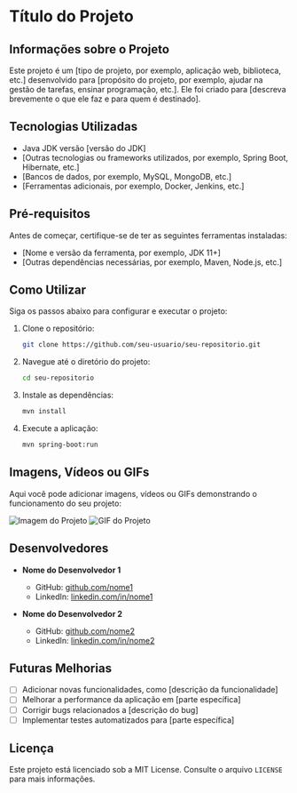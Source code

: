 # Título do Projeto

## Informações sobre o Projeto

Este projeto é um [tipo de projeto, por exemplo, aplicação web, biblioteca, etc.] desenvolvido para [propósito do projeto, por exemplo, ajudar na gestão de tarefas, ensinar programação, etc.]. Ele foi criado para [descreva brevemente o que ele faz e para quem é destinado].

## Tecnologias Utilizadas

- Java JDK versão [versão do JDK]
- [Outras tecnologias ou frameworks utilizados, por exemplo, Spring Boot, Hibernate, etc.]
- [Bancos de dados, por exemplo, MySQL, MongoDB, etc.]
- [Ferramentas adicionais, por exemplo, Docker, Jenkins, etc.]

## Pré-requisitos

Antes de começar, certifique-se de ter as seguintes ferramentas instaladas:

- [Nome e versão da ferramenta, por exemplo, JDK 11+]
- [Outras dependências necessárias, por exemplo, Maven, Node.js, etc.]

## Como Utilizar

Siga os passos abaixo para configurar e executar o projeto:

1. Clone o repositório:
    ```bash
    git clone https://github.com/seu-usuario/seu-repositorio.git
    ```
2. Navegue até o diretório do projeto:
    ```bash
    cd seu-repositorio
    ```
3. Instale as dependências:
    ```bash
    mvn install
    ```
4. Execute a aplicação:
    ```bash
    mvn spring-boot:run
    ```

## Imagens, Vídeos ou GIFs

Aqui você pode adicionar imagens, vídeos ou GIFs demonstrando o funcionamento do seu projeto:

![Imagem do Projeto](link-para-imagem)
![GIF do Projeto](link-para-gif)

## Desenvolvedores

- **Nome do Desenvolvedor 1**
    - GitHub: [github.com/nome1](https://github.com/nome1)
    - LinkedIn: [linkedin.com/in/nome1](https://linkedin.com/in/nome1)

- **Nome do Desenvolvedor 2**
    - GitHub: [github.com/nome2](https://github.com/nome2)
    - LinkedIn: [linkedin.com/in/nome2](https://linkedin.com/in/nome2)

## Futuras Melhorias

- [ ] Adicionar novas funcionalidades, como [descrição da funcionalidade]
- [ ] Melhorar a performance da aplicação em [parte específica]
- [ ] Corrigir bugs relacionados a [descrição do bug]
- [ ] Implementar testes automatizados para [parte específica]

## Licença

Este projeto está licenciado sob a MIT License. Consulte o arquivo `LICENSE` para mais informações.

